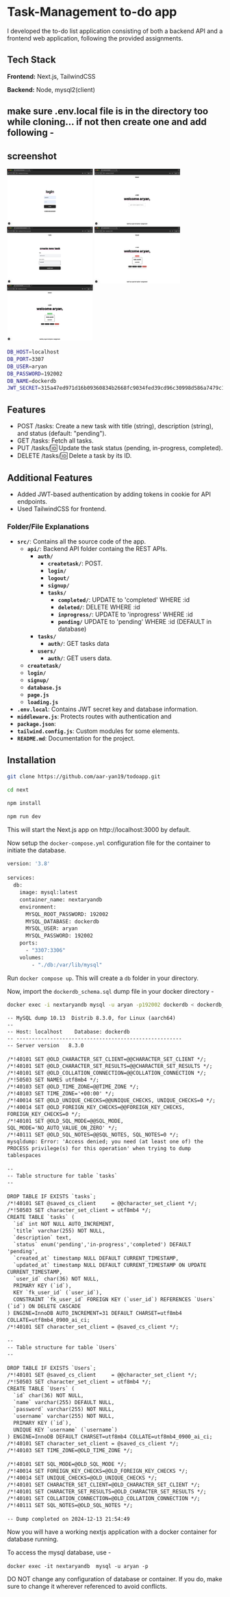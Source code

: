 
# Task-Management to-do app

I developed the to-do list application consisting of both a backend API and a frontend web application, following the provided assignments.
## Tech Stack

**Frontend:** Next.js, TailwindCSS

**Backend:** Node, mysql2(client)

## make sure .env.local file is in the directory too while cloning... if not then create one and add following - 

## screenshot 

<img src="/login.png" alt="login page" width="200" />
<img src="/app.png" alt="app page" width="200" />
<img src="/task_empty.png" alt="new task" width="200" />
<img src="/task_example.png" alt="example to-do app page" width="200" />
<img src="/task_example_completed_status.png" alt="change stauts to completed" width="200" />


```bash
DB_HOST=localhost
DB_PORT=3307
DB_USER=aryan
DB_PASSWORD=192002
DB_NAME=dockerdb
JWT_SECRET=315a47ed971d16b09360834b2668fc9034fed39cd96c30998d586a7479c13e0645549bfc99162abc3a64a259511235634c103a23c72c5491c25481bf8538c160

```

## Features

- POST /tasks: Create a new task with title (string), description (string), and status (default: "pending").
- GET /tasks: Fetch all tasks.
- PUT /tasks/:id: Update the task status (pending, in-progress, completed).
- DELETE /tasks/:id: Delete a task by its ID.


## Additional Features

- Added JWT-based authentication by adding tokens in cookie for API endpoints.
-  Used TailwindCSS for frontend.



### Folder/File Explanations

- **`src/`**: Contains all the source code of the app.
  - **`api/`**: Backend API folder containg the REST APIs.
    - **`auth/`**
      - **`createtask/`**: POST.
      - **`login/`**
      - **`logout/`**
      - **`signup/`**
      - **`tasks/`**
        - **`completed/`**: UPDATE to 'completed' WHERE :id
        - **`deleted/`**: DELETE WHERE :id
        - **`inprogress/`**: UPDATE to 'inprogress' WHERE :id
        - **`pending/`** UPDATE to 'pending' WHERE :id (DEFAULT in database)
    - **`tasks/`**
      - **`auth/`**: GET tasks data
    - **`users/`**
      - **`auth/`**: GET users data.
  - **`createtask/`**
  - **`login/`**
  - **`signup/`**
  - **`database.js`**
  - **`page.js`**
  - **`loading.js`**
- **`.env.local`**: Contains JWT secret key and database information.
- **`middleware.js`**: Protects routes with authentication and 
- **`package.json`**:
- **`tailwind.config.js`**: Custom modules for some elements. 
- **`README.md`**: Documentation for the project.



## Installation

```bash
git clone https://github.com/aar-yan19/todoapp.git
```

```bash
cd next
```

```bash
npm install
```

```bash
npm run dev
```

This will start the Next.js app on http://localhost:3000 by default.

Now setup the ``` docker-compose.yml ``` configuration file for the container to initiate the database. 


```bash
version: '3.8'

services:
  db:
    image: mysql:latest
    container_name: nextaryandb
    environment:
      MYSQL_ROOT_PASSWORD: 192002
      MYSQL_DATABASE: dockerdb
      MYSQL_USER: aryan
      MYSQL_PASSWORD: 192002
    ports:
      - "3307:3306"
    volumes:
        - "./db:/var/lib/mysql"

```

Run ``` docker compose up ```. This will create a ``` db ``` folder in your directory. 

Now, import the ``` dockerdb_schema.sql ``` dump file in your docker directory - 


```bash
docker exec -i nextaryandb mysql -u aryan -p192002 dockerdb < dockerdb_schema.sql

```

``` mysqldump: [Warning] Using a password on the command line interface can be insecure.
-- MySQL dump 10.13  Distrib 8.3.0, for Linux (aarch64)
--
-- Host: localhost    Database: dockerdb
-- ------------------------------------------------------
-- Server version	8.3.0

/*!40101 SET @OLD_CHARACTER_SET_CLIENT=@@CHARACTER_SET_CLIENT */;
/*!40101 SET @OLD_CHARACTER_SET_RESULTS=@@CHARACTER_SET_RESULTS */;
/*!40101 SET @OLD_COLLATION_CONNECTION=@@COLLATION_CONNECTION */;
/*!50503 SET NAMES utf8mb4 */;
/*!40103 SET @OLD_TIME_ZONE=@@TIME_ZONE */;
/*!40103 SET TIME_ZONE='+00:00' */;
/*!40014 SET @OLD_UNIQUE_CHECKS=@@UNIQUE_CHECKS, UNIQUE_CHECKS=0 */;
/*!40014 SET @OLD_FOREIGN_KEY_CHECKS=@@FOREIGN_KEY_CHECKS, FOREIGN_KEY_CHECKS=0 */;
/*!40101 SET @OLD_SQL_MODE=@@SQL_MODE, SQL_MODE='NO_AUTO_VALUE_ON_ZERO' */;
/*!40111 SET @OLD_SQL_NOTES=@@SQL_NOTES, SQL_NOTES=0 */;
mysqldump: Error: 'Access denied; you need (at least one of) the PROCESS privilege(s) for this operation' when trying to dump tablespaces

--
-- Table structure for table `tasks`
--

DROP TABLE IF EXISTS `tasks`;
/*!40101 SET @saved_cs_client     = @@character_set_client */;
/*!50503 SET character_set_client = utf8mb4 */;
CREATE TABLE `tasks` (
  `id` int NOT NULL AUTO_INCREMENT,
  `title` varchar(255) NOT NULL,
  `description` text,
  `status` enum('pending','in-progress','completed') DEFAULT 'pending',
  `created_at` timestamp NULL DEFAULT CURRENT_TIMESTAMP,
  `updated_at` timestamp NULL DEFAULT CURRENT_TIMESTAMP ON UPDATE CURRENT_TIMESTAMP,
  `user_id` char(36) NOT NULL,
  PRIMARY KEY (`id`),
  KEY `fk_user_id` (`user_id`),
  CONSTRAINT `fk_user_id` FOREIGN KEY (`user_id`) REFERENCES `Users` (`id`) ON DELETE CASCADE
) ENGINE=InnoDB AUTO_INCREMENT=31 DEFAULT CHARSET=utf8mb4 COLLATE=utf8mb4_0900_ai_ci;
/*!40101 SET character_set_client = @saved_cs_client */;

--
-- Table structure for table `Users`
--

DROP TABLE IF EXISTS `Users`;
/*!40101 SET @saved_cs_client     = @@character_set_client */;
/*!50503 SET character_set_client = utf8mb4 */;
CREATE TABLE `Users` (
  `id` char(36) NOT NULL,
  `name` varchar(255) DEFAULT NULL,
  `password` varchar(255) NOT NULL,
  `username` varchar(255) NOT NULL,
  PRIMARY KEY (`id`),
  UNIQUE KEY `username` (`username`)
) ENGINE=InnoDB DEFAULT CHARSET=utf8mb4 COLLATE=utf8mb4_0900_ai_ci;
/*!40101 SET character_set_client = @saved_cs_client */;
/*!40103 SET TIME_ZONE=@OLD_TIME_ZONE */;

/*!40101 SET SQL_MODE=@OLD_SQL_MODE */;
/*!40014 SET FOREIGN_KEY_CHECKS=@OLD_FOREIGN_KEY_CHECKS */;
/*!40014 SET UNIQUE_CHECKS=@OLD_UNIQUE_CHECKS */;
/*!40101 SET CHARACTER_SET_CLIENT=@OLD_CHARACTER_SET_CLIENT */;
/*!40101 SET CHARACTER_SET_RESULTS=@OLD_CHARACTER_SET_RESULTS */;
/*!40101 SET COLLATION_CONNECTION=@OLD_COLLATION_CONNECTION */;
/*!40111 SET SQL_NOTES=@OLD_SQL_NOTES */;

-- Dump completed on 2024-12-13 21:54:49
 ```

Now you will have a working nextjs application with a docker container for database running. 

To access the mysql database, use -

``` docker exec -it nextaryandb  mysql -u aryan -p ```

DO NOT change any configuration of database or container. If you do, make sure to change it wherever referenced to avoid conflicts.

